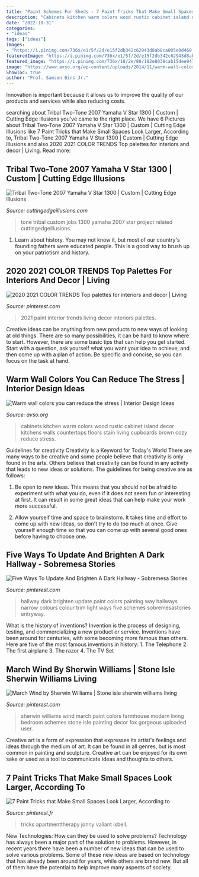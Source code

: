 ```yaml
---
title: "Paint Schemes For Sheds - 7 Paint Tricks That Make Small Spaces Look Larger, According To"
description: "Cabinets kitchen warm colors wood rustic cabinet island decor kitchens walls countertops floors stain living cupboards brown cozy reduce stress"
date: "2022-10-31"
categories:
- "ideas"
tags: ["ideas"]
images:
- "https://i.pinimg.com/736x/e1/5f/2d/e15f2db342c62943d8ab8ca005e0d460.jpg"
featuredImage: "https://i.pinimg.com/736x/e1/5f/2d/e15f2db342c62943d8ab8ca005e0d460.jpg"
featured_image: "https://i.pinimg.com/736x/18/2e/80/182e8038cab15dee947ded944ecc3917.jpg"
image: "https://www.avso.org/wp-content/uploads/2014/11/warm-wall-colors-you-can-reduce-the-stress-1415179071.jpg"
ShowToc: true
author: "Prof. Samson Bins Jr."
---
```



Innovation is important because it allows us to improve the quality of our products and services while also reducing costs.

	

		
searching about Tribal Two-Tone 2007 Yamaha V Star 1300 | Custom | Cutting Edge Illusions you've came to the right place. We have 6 Pictures about Tribal Two-Tone 2007 Yamaha V Star 1300 | Custom | Cutting Edge Illusions like 7 Paint Tricks that Make Small Spaces Look Larger, According to, Tribal Two-Tone 2007 Yamaha V Star 1300 | Custom | Cutting Edge Illusions and also 2020 2021 COLOR TRENDS Top palettes for interiors and decor | Living. Read more:
		
    
## Tribal Two-Tone 2007 Yamaha V Star 1300 | Custom | Cutting Edge Illusions

<img loading=lazy src="http://cuttingedgeillusions.com/images/uploads/entries/IMG_3072.JPG" onerror="this.onerror=null;this.src='https://tse4.mm.bing.net/th?id=OIP.me16Ag2nnHHKwrtM_qH7RgHaFj&amp;pid=15.1';" alt="Tribal Two-Tone 2007 Yamaha V Star 1300 | Custom | Cutting Edge Illusions">

_Source: cuttingedgeillusions.com_

>tone tribal custom jobs 1300 yamaha 2007 star project related cuttingedgeillusions. 

	

1) Learn about history. You may not know it, but most of our country's founding fathers were educated people. This is a good way to brush up on your patriotism and history. 

    
## 2020 2021 COLOR TRENDS Top Palettes For Interiors And Decor | Living

<img loading=lazy src="https://i.pinimg.com/736x/e1/5f/2d/e15f2db342c62943d8ab8ca005e0d460.jpg" onerror="this.onerror=null;this.src='https://tse4.mm.bing.net/th?id=OIP.nEfZy1-xU0RZBQHnsXiHvwHaJ_&amp;pid=15.1';" alt="2020 2021 COLOR TRENDS Top palettes for interiors and decor | Living">

_Source: pinterest.com_

>2021 paint interior trends living decor interiors palettes. 

	

Creative ideas can be anything from new products to new ways of looking at old things. There are so many possibilities, it can be hard to know where to start. However, there are some basic tips that can help you get started. Start with a question, ask yourself what you want your idea to achieve, and then come up with a plan of action. Be specific and concise, so you can focus on the task at hand.

    
## Warm Wall Colors You Can Reduce The Stress | Interior Design Ideas

<img loading=lazy src="https://www.avso.org/wp-content/uploads/2014/11/warm-wall-colors-you-can-reduce-the-stress-1415179071.jpg" onerror="this.onerror=null;this.src='https://tse4.mm.bing.net/th?id=OIP.tt86A4lJB7okXtDici_bGwHaJ6&amp;pid=15.1';" alt="Warm wall colors you can reduce the stress | Interior Design Ideas">

_Source: avso.org_

>cabinets kitchen warm colors wood rustic cabinet island decor kitchens walls countertops floors stain living cupboards brown cozy reduce stress. 

	

Guidelines for creativity
Creativity is a Keyword for Today's World
There are many ways to be creative and some people believe that creativity is only found in the arts. Others believe that creativity can be found in any activity that leads to new ideas or solutions. The guidelines for being creative are as follows:

1. Be open to new ideas. This means that you should not be afraid to experiment with what you do, even if it does not seem fun or interesting at first. It can result in some great ideas that can help make your work more successful.

2. Allow yourself time and space to brainstorm. It takes time and effort to come up with new ideas, so don't try to do too much at once. Give yourself enough time so that you can come up with several good ones before having to choose one.


    
## Five Ways To Update And Brighten A Dark Hallway - Sobremesa Stories

<img loading=lazy src="https://i.pinimg.com/736x/91/9e/1f/919e1f089d76c566a34ab4aad8955cfd--painting-trim-dark-hallway.jpg" onerror="this.onerror=null;this.src='https://tse2.mm.bing.net/th?id=OIP.6y45hKusNeLGB-KIPfPsVAHaJ3&amp;pid=15.1';" alt="Five Ways To Update And Brighten A Dark Hallway - Sobremesa Stories">

_Source: pinterest.com_

>hallway dark brighten update paint colors painting way hallways narrow colours colour trim light ways five schemes sobremesastories entryway. 

	

What is the history of inventions?
Invention is the process of designing, testing, and commercializing a new product or service. Inventions have been around for centuries, with some becoming more famous than others. Here are five of the most famous inventions in history: 1. The Telephone 2. The first airplane 3. The razor 4. The TV Set 
    
## March Wind By Sherwin Williams | Stone Isle Sherwin Williams Living

<img loading=lazy src="https://i.pinimg.com/736x/18/2e/80/182e8038cab15dee947ded944ecc3917.jpg" onerror="this.onerror=null;this.src='https://tse3.mm.bing.net/th?id=OIP.aUh_vON8_yzOfB-fcPw_-AHaJ3&amp;pid=15.1';" alt="March Wind by Sherwin Williams | Stone isle sherwin williams living">

_Source: pinterest.com_

>sherwin williams wind march paint colors farmhouse modern living bedroom schemes stone isle painting decor fox gorgeous uploaded user. 

	

Creative art is a form of expression that expresses its artist's feelings and ideas through the medium of art. It can be found in all genres, but is most common in painting and sculpture. Creative art can be enjoyed for its own sake or used as a tool to communicate ideas and thoughts to others.

    
## 7 Paint Tricks That Make Small Spaces Look Larger, According To

<img loading=lazy src="https://i.pinimg.com/736x/71/c7/ce/71c7ce6bd04a63b1482f851bd601bef2.jpg" onerror="this.onerror=null;this.src='https://tse4.mm.bing.net/th?id=OIP.slUxjR3jEn23v7zo3MxXFQHaJ3&amp;pid=15.1';" alt="7 Paint Tricks that Make Small Spaces Look Larger, According to">

_Source: pinterest.fr_

>tricks apartmenttherapy jonny valiant isbell. 

	

New Technologies: How can they be used to solve problems?
Technology has always been a major part of the solution to problems. However, in recent years there have been a number of new ideas that can be used to solve various problems. Some of these new ideas are based on technology that has already been around for years, while others are brand new. But all of them have the potential to help improve many aspects of society.

